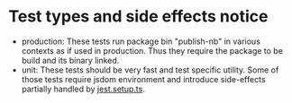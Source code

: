 # Test types and side effects notice

- production: These tests run package bin "publish-nb" in various contexts as if used in production. Thus they require the package to be build and its binary linked.
- unit: These tests should be very fast and test specific utility. Some of those tests require jsdom environment and introduce side-effects partially handled by [jest.setup.ts](../../jest.setup.ts).
